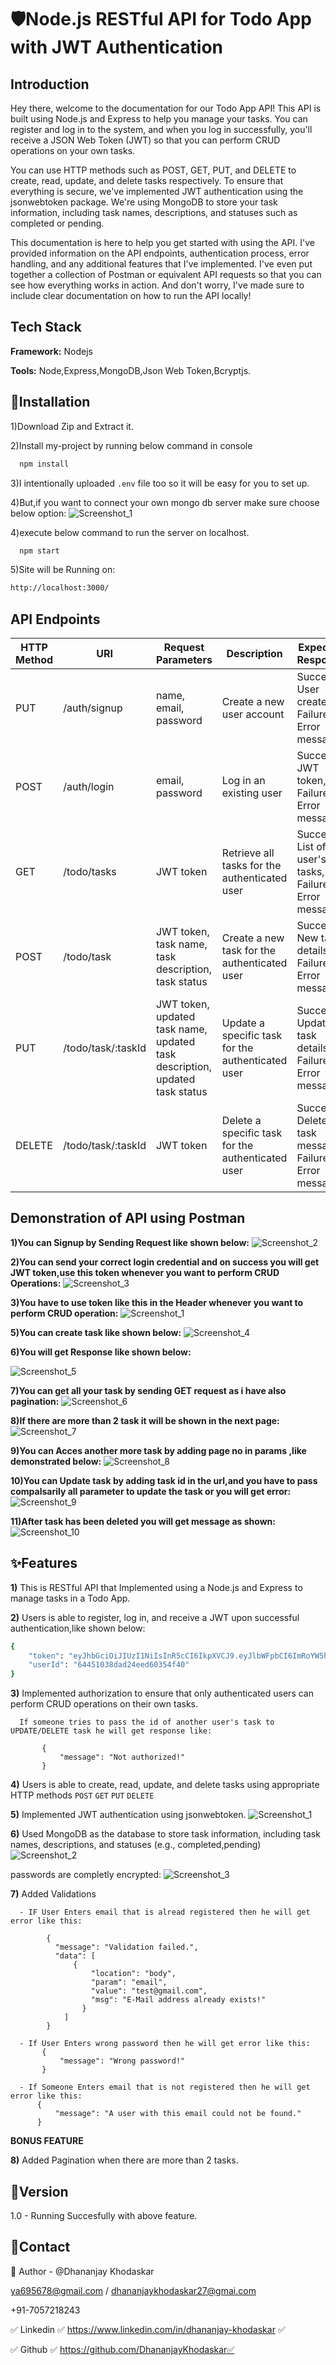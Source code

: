 
# 🛡️Node.js RESTful API for Todo App with JWT Authentication

## Introduction

 Hey there, welcome to the documentation for our Todo App API! This API is built using Node.js and Express to help you manage your tasks. You can register and log in to the system, and when you log in successfully, you'll receive a JSON Web Token (JWT) so that you can perform CRUD operations on your own tasks.

You can use HTTP methods such as POST, GET, PUT, and DELETE to create, read, update, and delete tasks respectively. To ensure that everything is secure, we've implemented JWT authentication using the jsonwebtoken package. We're using MongoDB to store your task information, including task names, descriptions, and statuses such as completed or pending.

This documentation is here to help you get started with using the API. I've provided information on the API endpoints, authentication process, error handling, and any additional features that I've implemented. I've even put together a collection of Postman or equivalent API requests so that you can see how everything works in action. And don't worry, I've made sure to include clear documentation on how to run the API locally!
## Tech Stack
 
**Framework:** Nodejs

**Tools:** Node,Express,MongoDB,Json Web Token,Bcryptjs.

## 📐Installation
1)Download Zip and Extract it.

2)Install my-project by running below command in console
```bash
  npm install
```
3)I intentionally uploaded `.env` file too so it will be easy for you to set up.

4)But,if you want to connect your own mongo db server make sure choose below option:
![Screenshot_1](https://user-images.githubusercontent.com/125384723/233826541-3a1cc592-2629-4939-a88d-d21efac1ce4d.png )
  
4)execute below command to run the server on localhost.
```bash
  npm start
```
5)Site will be Running on:
```bash
http://localhost:3000/
```


## API Endpoints
| HTTP Method | URI | Request Parameters | Description | Expected Response |
| --- | --- | --- | --- | --- |
| PUT | /auth/signup | name, email, password | Create a new user account | Success: User created!, Failure: Error message |
| POST | /auth/login | email, password | Log in an existing user | Success: JWT token, Failure: Error message |
| GET | /todo/tasks | JWT token | Retrieve all tasks for the authenticated user | Success: List of user's tasks, Failure: Error message |
| POST | /todo/task | JWT token, task name, task description, task status | Create a new task for the authenticated user | Success: New task details, Failure: Error message |
| PUT | /todo/task/:taskId | JWT token, updated task name, updated task description, updated task status | Update a specific task for the authenticated user | Success: Updated task details, Failure: Error message |
| DELETE | /todo/task/:taskId | JWT token | Delete a specific task for the authenticated user | Success: Deleted task message, Failure: Error message |

## Demonstration of API using Postman

**1)You can Signup by Sending Request like shown below:**
![Screenshot_2](https://user-images.githubusercontent.com/125384723/233836769-93b4eb39-90fe-4669-803a-ea77522f78f7.png)

**2)You can send your correct login credential and on success you will get JWT token,use this token whenever you want to perform CRUD Operations:**
![Screenshot_3](https://user-images.githubusercontent.com/125384723/233836785-656fb699-13a9-4efe-a655-30c8516ac813.png)

**3)You have to use token like this in the Header whenever you want to perform CRUD operation:**
![Screenshot_1](https://user-images.githubusercontent.com/125384723/233836791-4b4d4455-1231-441f-a243-1b53da506276.png)

**5)You can create task like shown below:**
![Screenshot_4](https://user-images.githubusercontent.com/125384723/233836798-dfba3293-c01f-470b-893e-dc98c51f376a.png)

**6)You will get Response like shown below:**

![Screenshot_5](https://user-images.githubusercontent.com/125384723/233836800-97fb7c35-9a3d-4399-a709-5d0d94e212eb.png)

**7)You can get all your task by sending GET request as i have also pagination:**
![Screenshot_6](https://user-images.githubusercontent.com/125384723/233836804-7d587cfa-c8da-4dfe-90e2-4e0bebe6fef4.png)

**8)If there are more than 2 task  it will be shown in the next page:**
![Screenshot_7](https://user-images.githubusercontent.com/125384723/233836806-6a494a7f-fa8c-423d-8165-1717bc599e14.png)

**9)You can Acces another more task by adding page no in params ,like demonstrated below:**
![Screenshot_8](https://user-images.githubusercontent.com/125384723/233836807-6042c4ee-bf82-4cb6-b024-9ead728915ba.png)

**10)You can Update task by adding task id in the url,and you have to pass compalsarily all parameter to update the task or you will get error:**
![Screenshot_9](https://user-images.githubusercontent.com/125384723/233836811-336e96a8-a472-4b12-8ff7-95ecd771f023.png)

**11)After task has been deleted you will get message as shown:**
![Screenshot_10](https://user-images.githubusercontent.com/125384723/233836813-d6c4c384-a15c-4122-952d-f48be7643c2e.png)



## ✨Features
**1)** This is RESTful API that Implemented using a Node.js and Express to manage tasks in a Todo App.

**2)** Users is able to register, log in, and receive a JWT upon successful authentication,like shown below:

```bash
{
    "token": "eyJhbGciOiJIUzI1NiIsInR5cCI6IkpXVCJ9.eyJlbWFpbCI6ImRoYW5hbmpheWtobw",
    "userId": "64451038dad24eed60354f40"
}
```

**3)** Implemented authorization to ensure that only authenticated users can perform CRUD operations on their own tasks. 
         
      If someone tries to pass the id of another user's task to UPDATE/DELETE task he will get response like: 
   
           {
               "message": "Not authorized!"
           }
       

**4)** Users is able to create, read, update, and delete tasks using appropriate HTTP methods ``POST`` ``GET`` ``PUT`` ``DELETE`` 

**5)** Implemented JWT authentication using jsonwebtoken. 
![Screenshot_1](https://user-images.githubusercontent.com/125384723/233851193-60d585f3-f31b-4b11-baca-b3a72f5de930.png)


**6)** Used MongoDB as the database to store task information, including task names, descriptions, and statuses (e.g., completed,pending)
![Screenshot_2](https://user-images.githubusercontent.com/125384723/233851364-6b849a07-797b-4d13-a98e-f5eef1a8c775.png)

passwords are completly encrypted:
![Screenshot_3](https://user-images.githubusercontent.com/125384723/233851369-bbcdb906-fc64-4fda-bc96-3579df32bcde.png)


**7)** Added Validations

      - IF User Enters email that is alread registered then he will get error like this:
            
            {
              "message": "Validation failed.",
              "data": [
                  {
                      "location": "body",
                      "param": "email",
                      "value": "test@gmail.com",
                      "msg": "E-Mail address already exists!"
                    }
                ]
            }
            
      - If User Enters wrong password then he will get error like this:
           {
               "message": "Wrong password!"
           }
           
      - If Someone Enters email that is not registered then he will get error like this:
          {
              "message": "A user with this email could not be found."
          }

**BONUS FEATURE**

**8)** Added Pagination when there are more than 2 tasks. 
## 🚦Version
1.0 - Running Succesfully with above feature.
## 👦Contact
🔗 Author - @Dhananjay Khodaskar 

ya695678@gmail.com / dhananjaykhodaskar27@gmai.com 

+91-7057218243

✅ Linkedin ✅ https://www.linkedin.com/in/dhananjay-khodaskar ✅

✅ Github   ✅ https://github.com/DhananjayKhodaskar✅
